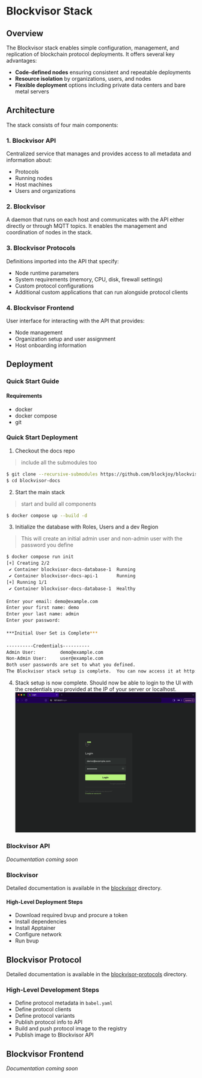 # Blockvisor Stack

## Overview

The Blockvisor stack enables simple configuration, management, and replication of blockchain protocol deployments. It offers several key advantages:

- **Code-defined nodes** ensuring consistent and repeatable deployments
- **Resource isolation** by organizations, users, and nodes
- **Flexible deployment** options including private data centers and bare metal servers

## Architecture

The stack consists of four main components:

### 1. Blockvisor API

Centralized service that manages and provides access to all metadata and information about:
- Protocols
- Running nodes
- Host machines
- Users and organizations

### 2. Blockvisor

A daemon that runs on each host and communicates with the API either directly or through MQTT topics. It enables the management and coordination of nodes in the stack.

### 3. Blockvisor Protocols

Definitions imported into the API that specify:
- Node runtime parameters
- System requirements (memory, CPU, disk, firewall settings)
- Custom protocol configurations
- Additional custom applications that can run alongside protocol clients

### 4. Blockvisor Frontend

User interface for interacting with the API that provides:
- Node management
- Organization setup and user assignment
- Host onboarding information

## Deployment

### Quick Start Guide
#### Requirements
- docker
- docker compose
- git

### Quick Start Deployment
1. Checkout the docs repo
> include all the submodules too
```bash
$ git clone --recursive-submodules https://github.com/blockjoy/blockvisor-docs.git
$ cd blockvisor-docs
```
2. Start the main stack 
> start and build all components
```bash
$ docker compose up --build -d
```

3. Initialize the database with Roles, Users and a dev Region
> This will create an initial admin user and non-admin user with the password you define
```bash
$ docker compose run init
[+] Creating 2/2
 ✔ Container blockvisor-docs-database-1  Running                                                                                                                                                                                                                                                                               0.0s
 ✔ Container blockvisor-docs-api-1       Running                                                                                                                                                                                                                                                                               0.0s
[+] Running 1/1
 ✔ Container blockvisor-docs-database-1  Healthy                                                                                                                                                                                                                                                                               0.5s

Enter your email: demo@example.com
Enter your first name: demo
Enter your last name: admin
Enter your password:

***Initial User Set is Complete***

----------Credentials----------
Admin User: 		demo@example.com
Non-Admin User: 	user@example.com
Both user passwords are set to what you defined.
The Blockvisor stack setup is complete.  You can now access it at http://<server_ip>
```

4. Stack setup is now complete.  Should now be able to login to the UI with the credentials you provided at the IP of your server or localhost.
![Login Page](./images/login.png "Login Page")

### Blockvisor API

*Documentation coming soon*

### Blockvisor

Detailed documentation is available in the [blockvisor](blockvisor/README.md) directory.

#### High-Level Deployment Steps
- Download required bvup  and procure a token
- Install dependencies
- Install Apptainer
- Configure network
- Run bvup

## Blockvisor Protocol

Detailed documentation is available in the [blockvisor-protocols](blockvisor-protocols/README.md) directory.

### High-Level Development Steps
- Define protocol metadata in `babel.yaml`
- Define protocol clients
- Define protocol variants
- Publish protocol info to API
- Build and push protocol image to the registry
- Publish image to Blockvisor API


## Blockvisor Frontend

*Documentation coming soon*
